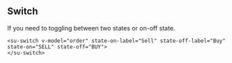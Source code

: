 ## Switch

If you need to toggling between two states or on-off state.

```vue
<su-switch v-model="order" state-on-label="Sell" state-off-label="Buy" state-on="SELL" state-off="BUY">
</su-switch>
```

<br>
<su-switch v-model="order" state-on-label="Sell" state-off-label="Buy" state-on="SELL" state-off="BUY"></su-switch>

<script>
import Vue from 'vue'
export default {
	data () {
        return {
            order: 'BUY'
        }
    }
}
</script>